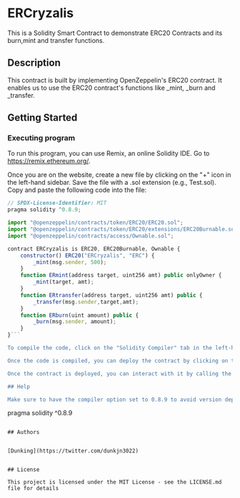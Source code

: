 # ERCryzalis

This is a Solidity Smart Contract to demonstrate ERC20 Contracts and its burn,mint and transfer functions. 

## Description

This contract is built by implementing OpenZeppelin's ERC20 contract. It enables us to use the ERC20 contract's functions like _mint, _burn and _transfer. 
## Getting Started

### Executing program

To run this program, you can use Remix, an online Solidity IDE. Go to https://remix.ethereum.org/.

Once you are on the website, create a new file by clicking on the "+" icon in the left-hand sidebar. Save the file with a .sol extension (e.g., Test.sol). Copy and paste the following code into the file:

```javascript
// SPDX-License-Identifier: MIT
pragma solidity ^0.8.9;

import "@openzeppelin/contracts/token/ERC20/ERC20.sol";
import "@openzeppelin/contracts/token/ERC20/extensions/ERC20Burnable.sol";
import "@openzeppelin/contracts/access/Ownable.sol";

contract ERCryzalis is ERC20, ERC20Burnable, Ownable {
    constructor() ERC20("ERCryzalis", "ERC") {
        _mint(msg.sender, 500);
    }
    function ERmint(address target, uint256 amt) public onlyOwner {
        _mint(target, amt);
    }
    function ERtransfer(address target, uint256 amt) public {
        _transfer(msg.sender,target,amt);
    }
    function ERburn(uint amount) public {
        _burn(msg.sender, amount);
    }
}```

To compile the code, click on the "Solidity Compiler" tab in the left-hand sidebar. Make sure the "Compiler" option is set to "0.8.9" (or another compatible version), and then click on the "Compile project.sol" button.

Once the code is compiled, you can deploy the contract by clicking on the "Deploy & Run Transactions" tab in the left-hand sidebar. Select the "MyToken" contract from the dropdown menu, and then click on the "Deploy" button.

Once the contract is deployed, you can interact with it by calling the mint, burn or transfer function. Click on the "MyToken" contract in the left-hand sidebar, and then click on the "mint" function. 

## Help

Make sure to have the compiler option set to 0.8.9 to avoid version depenedency errors. 
```
pragma solidity ^0.8.9
```

## Authors

  
[Dunking](https://twitter.com/dunkjn3022)


## License

This project is licensed under the MIT License - see the LICENSE.md file for details
